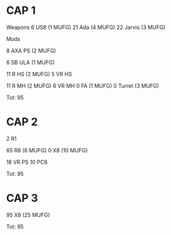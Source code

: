 # CAP 1

Weapons
6 US8 (1 MUFG)
21 Ada (4 MUFG)
22 Jarvis (3 MUFG)

Mods

8 AXA PS (2 MUFG)

6 SB ULA (1 MUFG)

11 R HS (2 MUFG)
5 VR HS

11 R MH (2 MUFG)
6 VR MH
0 FA (1 MUFG)
0 Turret (3 MUFG)

Tot: 95

# CAP 2

2 R1

65 R8 (6 MUFG)
0 X8 (10 MUFG)

18 VR PS
10 PC8

Tot: 95

# CAP 3

95 X8 (25 MUFG)

Tot: 95
